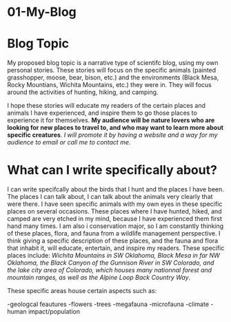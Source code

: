 # 01-My-Blog

# Blog Topic

My proposed blog topic is a narrative type of scientifc blog, using my own personal stories. These stories will focus on the specific animals (painted grasshopper, moose, bear, bison, etc.) and the environments (Black Mesa, Rocky Mountians, Wichita Mountains, etc.) they were in. They will focus around the activities of hunting, hiking, and camping. 

I hope these stories will educate my readers of the certain places and animals I have experienced, and inspire them to go those places to experience it for themselves. **My audience will be nature lovers who are looking for new places to travel to, and who may want to learn more about specific creatures**. *I will promote it by having a website and a way for my audience to email or call me to contact me.*

# What can I write specifically about?

I can write specifcally about the birds that I hunt and the places I have been. The places I can talk about, I can talk about the animals very clearly that were there. I have seen specific animals with my own eyes in these specific places on several occasions. These places where I have hunted, hiked, and camped are very etched in my mind, because I have experienced them first hand many times. I am also i conservation major, so I am constantly thinking of these places, flora, and fauna from a wildlife management perspective. I think giving a specific description of these places, and the fauna and flora that inhabit it, will educate, entertain, and inspire my readers. These specific places include: *Wichita Mountains in SW Oklahoma, Black Mesa in far NW Oklahoma, the Black Canyon of the Gunnison River in SW Colorado, and the lake city area of Colorado, which houses many nationnal forest and mountain ranges, as well as the Alpine Loop Back Country Way*.

These specific areas house certain aspects such as:

-geologcal feautures
-flowers
-trees
-megafauna
-microfauna
-climate
-human impact/population

